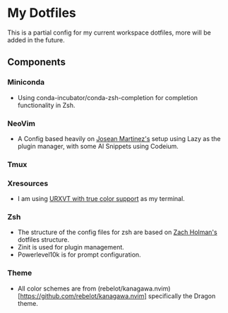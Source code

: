 # My Dotfiles
This is a partial config for my current workspace dotfiles, more will be added in the future.
## Components
### Miniconda
- Using conda-incubator/conda-zsh-completion for completion functionality in Zsh.
### NeoVim
- A Config based heavily on [Josean Martinez's](https://github.com/josean-dev/dev-environment-files) setup using Lazy as the plugin manager, with some AI Snippets using Codeium.
### Tmux
### Xresources
- I am using [URXVT with true color support](https://aur.archlinux.org/packages/rxvt-unicode-truecolor-wide-glyphs) as my terminal.
### Zsh
- The structure of the config files for zsh are based on [Zach Holman's](https://github.com/holman) dotfiles structure.
- Zinit is used for plugin management.
- Powerlevel10k is for prompt configuration.
### Theme
- All color schemes are from (rebelot/kanagawa.nvim)[https://github.com/rebelot/kanagawa.nvim] specifically the Dragon theme.
